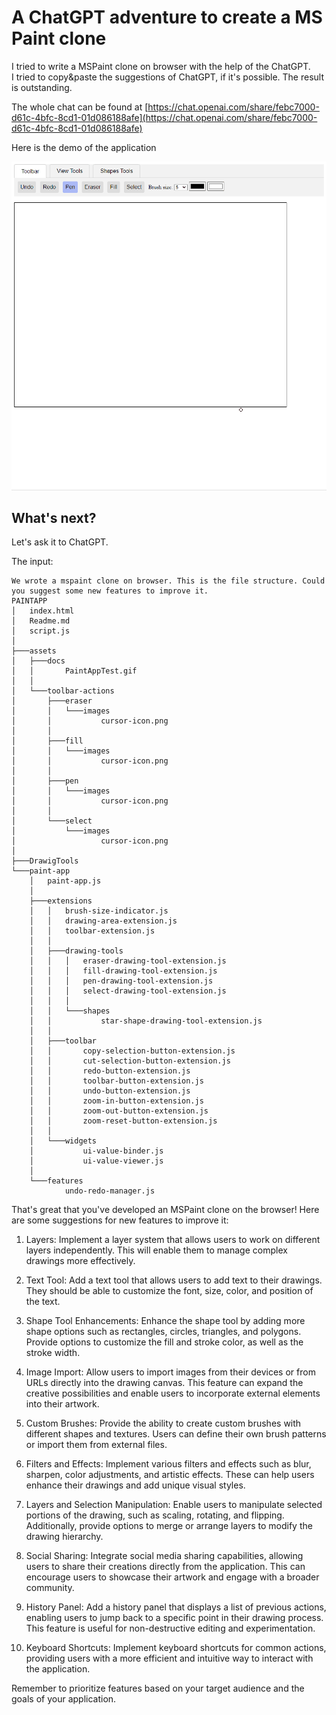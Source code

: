 # A ChatGPT adventure to create a MS Paint clone

I tried to write a MSPaint clone on browser with the help of the ChatGPT.  
I tried to copy&paste the suggestions of ChatGPT, if it's possible. The result is outstanding.

The whole chat can be found at
[https://chat.openai.com/share/febc7000-d61c-4bfc-8cd1-01d086188afe](https://chat.openai.com/share/febc7000-d61c-4bfc-8cd1-01d086188afe)

Here is the demo of the application

![DEMO](assets/docs/PaintAppTest.gif)

## What's next?

Let's ask it to ChatGPT.

The input:

```text
We wrote a mspaint clone on browser. This is the file structure. Could you suggest some new features to improve it.
PAINTAPP
│   index.html
│   Readme.md
│   script.js
│
├───assets
│   ├───docs
│   │       PaintAppTest.gif
│   │
│   └───toolbar-actions
│       ├───eraser
│       │   └───images
│       │           cursor-icon.png
│       │
│       ├───fill
│       │   └───images
│       │           cursor-icon.png
│       │
│       ├───pen
│       │   └───images
│       │           cursor-icon.png
│       │
│       └───select
│           └───images
│                   cursor-icon.png
│
├───DrawigTools
└───paint-app
    │   paint-app.js
    │
    ├───extensions
    │   │   brush-size-indicator.js
    │   │   drawing-area-extension.js
    │   │   toolbar-extension.js
    │   │
    │   ├───drawing-tools
    │   │   │   eraser-drawing-tool-extension.js
    │   │   │   fill-drawing-tool-extension.js
    │   │   │   pen-drawing-tool-extension.js
    │   │   │   select-drawing-tool-extension.js
    │   │   │
    │   │   └───shapes
    │   │           star-shape-drawing-tool-extension.js
    │   │
    │   ├───toolbar
    │   │       copy-selection-button-extension.js
    │   │       cut-selection-button-extension.js
    │   │       redo-button-extension.js
    │   │       toolbar-button-extension.js
    │   │       undo-button-extension.js
    │   │       zoom-in-button-extension.js
    │   │       zoom-out-button-extension.js
    │   │       zoom-reset-button-extension.js
    │   │
    │   └───widgets
    │           ui-value-binder.js
    │           ui-value-viewer.js
    │
    └───features
            undo-redo-manager.js

```

That's great that you've developed an MSPaint clone on the browser! Here are some suggestions for new features to improve it:

1. Layers: Implement a layer system that allows users to work on different layers independently. This will enable them to manage complex drawings more effectively.

1. Text Tool: Add a text tool that allows users to add text to their drawings. They should be able to customize the font, size, color, and position of the text.

1. Shape Tool Enhancements: Enhance the shape tool by adding more shape options such as rectangles, circles, triangles, and polygons. Provide options to customize the fill and stroke color, as well as the stroke width.

1. Image Import: Allow users to import images from their devices or from URLs directly into the drawing canvas. This feature can expand the creative possibilities and enable users to incorporate external elements into their artwork.

1. Custom Brushes: Provide the ability to create custom brushes with different shapes and textures. Users can define their own brush patterns or import them from external files.

1. Filters and Effects: Implement various filters and effects such as blur, sharpen, color adjustments, and artistic effects. These can help users enhance their drawings and add unique visual styles.

1. Layers and Selection Manipulation: Enable users to manipulate selected portions of the drawing, such as scaling, rotating, and flipping. Additionally, provide options to merge or arrange layers to modify the drawing hierarchy.

1. Social Sharing: Integrate social media sharing capabilities, allowing users to share their creations directly from the application. This can encourage users to showcase their artwork and engage with a broader community.

1. History Panel: Add a history panel that displays a list of previous actions, enabling users to jump back to a specific point in their drawing process. This feature is useful for non-destructive editing and experimentation.

1. Keyboard Shortcuts: Implement keyboard shortcuts for common actions, providing users with a more efficient and intuitive way to interact with the application.

Remember to prioritize features based on your target audience and the goals of your application.
